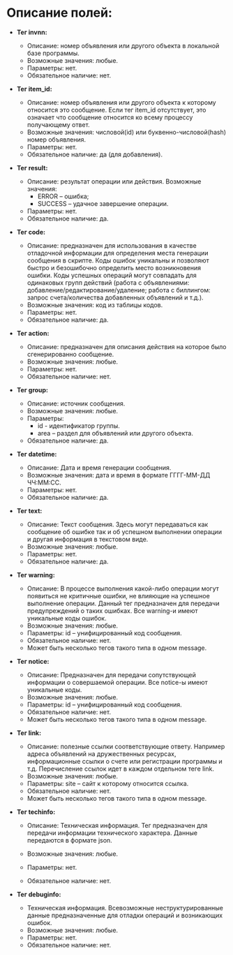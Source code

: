 # Описание полей:

* **Тег invnn:**
  * Описание: номер объявления или другого объекта в локальной базе программы.
  * Возможные значения: любые.
  * Параметры: нет.
  * Обязательное наличие: нет.
* **Тег item\_id:**
  * Описание: номер объявления или другого объекта к которому относится это сообщение. Если тег item\_id отсутствует, это означает что сообщение относится ко всему процессу получающему ответ. 
  * Возможные значения: числовой\(id\) или буквенно-числовой\(hash\) номер объявления. 
  * Параметры: нет. 
  * Обязательное наличие: да \(для добавления\).
* **Тег result:**
  * Описание:  результат операции или действия. Возможные значения: 
    * ERROR – ошибка; 
    * SUCCESS – удачное завершение операции.
  * Параметры: нет. 
  * Обязательное наличие: да.
* **Тег code:**
  * Описание:  предназначен для использования в качестве отладочной информации для определения места генерации сообщения в скрипте. Коды ошибок уникальны и позволяют быстро и безошибочно определить место возникновения ошибки. Коды успешных операций могут совпадать для одинаковых групп действий \(работа с объявлениями: добавление/редактирование/удаление; работа с биллингом: запрос счета/количества добавленных объявлений и т.д.\). 
  * Возможные значения: код из таблицы кодов. 
  * Параметры: нет. 
  * Обязательное наличие: да.
* **Тег action:**
  * Описание:  предназначен для описания действия на которое было сгенерированно сообщение. 
  * Возможные значения: любые. 
  * Параметры: нет. 
  * Обязательное наличие: нет.
* **Тег group:**
  * Описание:  источник сообщения.
  * Возможные значения: любые.
  * Параметры: 
    * id - идентификатор группы.
    * area – раздел для объявлений или другого объекта.
  * Обязательное наличие: да.
* **Тег datetime:**
  * Описание: Дата и время генерации сообщения. 
  * Возможные значения: дата и время в формате ГГГГ-ММ-ДД ЧЧ:ММ:СС.
  * Параметры: нет.
  * Обязательное наличие: да.
* **Тег text:**
  * Описание: Текст сообщения. Здесь могут передаваться как сообщение об ошибке так и об успешном выполнении операции и другая информация в текстовом виде. 
  * Возможные значения: любые.
  * Параметры: нет.
  * Обязательное наличие: да.
* **Тег warning:**
  * Описание: В процессе выполнения какой-либо операции могут появиться не критичные ошибки, не влияющие на успешное выполнение операции. Данный тег предназначен для передачи  предупреждений о таких ошибках. Все warning-и имеют уникальные коды ошибок.
  * Возможные значения: любые.
  * Параметры: id – унифицированный код сообщения.
  * Обязательное наличие: нет.
  * Может быть несколько тегов такого типа в одном message.
* **Тег notice:**
  * Описание: Предназначен для передачи сопутствующей информации о совершаемой операции. Все notice-ы имеют уникальные коды.
  * Возможные значения: любые.
  * Параметры: id – унифицированный код сообщения.
  * Обязательное наличие: нет.
  * Может быть несколько тегов такого типа в одном message.
* **Тег link:**
  * Описание: полезные ссылки соответствующие ответу. Например адреса объявлений на дружественных ресурсах, информационные ссылки о счете или регистрации программы и т.д. Перечисление ссылок идет в каждом отдельном теге link.
  * Возможные значения: любые.
  * Параметры: site – сайт к которому относится ссылка.
  * Обязательное наличие: нет.
  * Может быть несколько тегов такого типа в одном message.
* **Тег techinfo:**

  * Описание: Техническая информация. Тег предназначен для передачи информации технического характера. Данные передаются в формате json. 
  * Возможные значения: любые.

  * Параметры: нет.

  * Обязательное наличие: нет.

* **Тег debuginfo:**
  * Техническая информация. Всевозможные неструктурированные данные предназначенные для отладки операций и возникающих ошибок. 
  * Возможные значения: любые.
  * Параметры: нет.
  * Обязательное наличие: нет.



